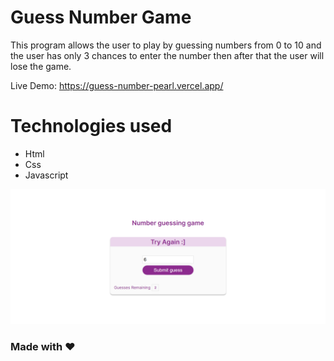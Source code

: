 # Guess Number Game
This program allows the user to play by guessing numbers from 0 to 10  and the user has only 3 chances to enter the number then after that the user will lose the game.

Live Demo: https://guess-number-pearl.vercel.app/

# Technologies used
- Html
- Css
- Javascript

![guess-number](imageDes.png)

### Made with :heart: 
